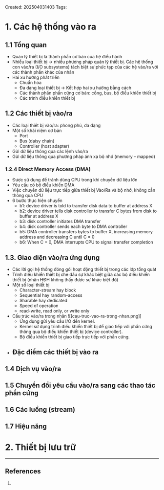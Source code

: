 Created: 202504031403
Tags: 

# 1. Các hệ thống vào ra
## 1.1 Tổng quan
- Quản lý thiết bị là thành phần cơ bản của hệ điều hành
- Nhiều loại thiết bị -> nhiều phương pháp quản lý thiết bị. Các hệ thống con vào/ra (I/O subsystems) tách biệt sự phức tạp của các hệ vào/ra với các thành phần khác của nhân
- Hai xu hướng phát triển
	- Chuẩn hóa
	 - Đa dạng loại thiết bị
	-> Kết hợp hai xu hướng bằng cách
	 - Các thành phần phần cứng cơ bản: cổng, bus, bộ điều khiển thiết bị
	- Các trình điều khiển thiết bị
## 1.2 Các thiết bị vào/ra
- Các loại thiết bị vào/ra: phong phú, đa dạng
- Một số khái niệm cơ bản
	 - Port
	 - Bus (daisy chain)
	 - Controller (host adapter)
- Gửi dữ liệu thông qua các lệnh vào/ra
- Gửi dữ liệu thông qua phương pháp ánh xạ bộ nhớ (memory – mapped)

### 1.2.4 Direct Memory Access (DMA)
- Được sử dụng để tránh dùng CPU trong khi chuyển dữ liệu lớn
- Yêu cầu có bộ điều khiển DMA
- Việc chuyển dữ liệu trực tiếp giữa thiết bị Vào/Ra và bộ nhớ, không cần thông qua CPU
- 6 bước thực hiện chuyển
	- b1: device driver is told to transfer disk data to buffer at address X
	- b2: device driver tells disk controller to transfer C bytes from disk to buffer at address X
	- b3: disk controller initiates DMA transfer
	- b4: disk controller sends each byte to DMA controller
	- b5: DMA controller transfers bytes to buffer X, increasing memory address and decreasing C until C = 0
	- b6: When C = 0, DMA interrupts CPU to signal transfer completion

## 1.3. Giao diện vào/ra ứng dụng
- Các lời gọi hệ thống đóng gói hoạt động thiết bị trong các lớp tổng quát
- Trình điều khiển thiết bị che dấu sự khác biệt giữa các bộ điều khiển thiết bị (nhân HĐH không thấy được sự khác biệt đó)
- Một số loại thiết bị
	- Character-stream hay block
	- Sequential hay random-access
	- Sharable hay dedicated
	- Speed of operation
	- read-write, read only, or write only
- Cấu trúc vào/ra trong nhân
	![[cau-truc-vao-ra-trong-nhan.png]]
	- Ứng dụng gửi yêu cầu I/O đến kernel.
    - Kernel sử dụng trình điều khiển thiết bị để giao tiếp với phần cứng thông qua bộ điều khiển thiết bị (device controller).
    - Bộ điều khiển thiết bị giao tiếp trực tiếp với phần cứng.
- Đặc điểm các thiết bị vào ra
	- 
## 1.4 Dịch vụ vào/ra
## 1.5 Chuyển đổi yêu cầu vào/ra sang các thao tác phần cứng
## 1.6 Các luồng (stream)
## 1.7 Hiệu năng

# 2. Thiết bị lưu trữ

-----
## References
1.
